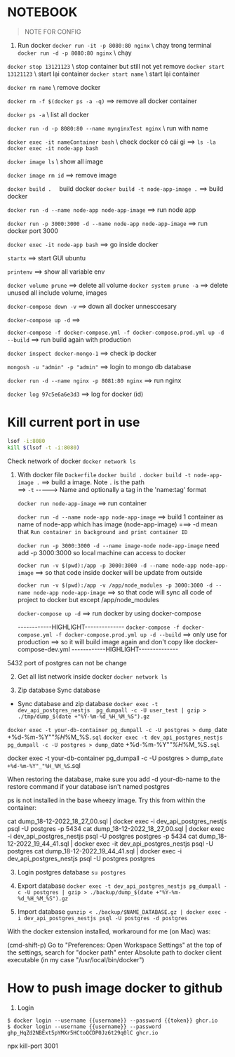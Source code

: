 # NOTEBOOK

> NOTE FOR CONFIG

1. Run docker
`docker run -it -p 8080:80 nginx` \\ chạy trong terminal
`docker run -d -p 8080:80 nginx` \\ chạy 

`docker stop 13121123` \\ stop container but still not yet remove
`docker start 13121123` \\ start lại container
`docker start name` \\ start lại container


`docker rm name` \\ remove docker

`docker rm -f $(docker ps -a -q)`  ==> remove all docker container


`docker ps -a` \\ list all docker


`docker run -d -p 8080:80 --name mynginxTest nginx`  \\ run with name

`docker exec -it nameContainer bash` \\ check docker có cái gì  ==> `ls -la`
`docker exec -it node-app bash`




`docker image ls` \\ show all image

`docker image rm id` ==> remove image

`docker build .  `  build docker
`docker build -t node-app-image .` ==> build docker



`docker run -d --name node-app node-app-image` ==> run node app


`docker run -p 3000:3000 -d --name node-app node-app-image` ==> run docker port 3000


`docker exec -it node-app bash` ==> go inside docker 


`startx` ==> start GUI ubuntu


`printenv` ==> show all variable env

`docker volume prune` ==> delete all volume
`docker system prune -a` ==> delete unused all include volume, images


`docker-compose down -v` ==> down all docker unnesccesary


`docker-compose up -d` ==> 

`docker-compose -f docker-compose.yml -f docker-compose.prod.yml up -d --build` ==> run build again with production


`docker inspect docker-mongo-1` ==> check ip docker 



`mongosh -u "admin" -p "admin"` ==> login to mongo db database


`docker run -d --name nginx -p 8081:80 nginx` ==> run nginx 


`docker log 97c5e6a6e3d3`  ==> log for docker (id)

# Kill current port in use
```bash
lsof -i:8080
kill $(lsof -t -i:8080)
```


Check network of docker
`docker network ls`


1. With docker file `Dockerfile`
    `docker build .`
    `docker build -t node-app-image .` ==> build a image. Note `.` is the path  
        ==> `-t` ----->  Name and optionally a tag in the 'name:tag' format


    `docker run node-app-image` ==> run container

    `docker run -d --name node-app node-app-image`  ==> build 1 container as name of node-app which has image (node-app-image)
    ===> -d mean that `Run container in background and print container ID`

    `docker run -p 3000:3000 -d --name image-node node-app-image` need add -p 3000:3000 so local machine can access to docker


    `docker run -v $(pwd):/app -p 3000:3000 -d --name node-app node-app-image`  ==> so that code inside docker will be update 
    from outside 


    `docker run -v $(pwd):/app -v /app/node_modules -p 3000:3000 -d --name node-app node-app-image` ==> so that code will sync all code of project to docker but except /app/node_modules


    `docker-compose up -d` ==> run docker by using docker-compose

    ------------HIGHLIGHT--------------
    `docker-compose -f docker-compose.yml -f docker-compose.prod.yml up -d --build` 
    ==> only use for production  ==> so it will build image again and don't copy like docker-compose-dev.yml
    ------------HIGHLIGHT--------------




5432 port of postgres can not be change



2. Get all list network inside docker  `docker network ls`





3. Zip database
Sync database
- Sync database and zip database
`docker exec -t dev_api_postgres_nestjs  pg_dumpall -c -U user_test | gzip > ./tmp/dump_$(date +"%Y-%m-%d_%H_%M_%S").gz`

`docker exec -t your-db-container pg_dumpall -c -U postgres > dump_`date +%d-%m-%Y"_"%H_%M_%S`.sql`
`docker exec -t dev_api_postgres_nestjs pg_dumpall -c -U postgres > dump_`date +%d-%m-%Y"_"%H_%M_%S`.sql`


docker exec -t your-db-container pg_dumpall -c -U postgres > dump_`date +%d-%m-%Y"_"%H_%M_%S`.sql



When restoring the database, make sure you add -d your-db-name to the restore command if your database isn't named postgres


ps is not installed in the base wheezy image. Try this from within the container:



cat dump_18-12-2022_18_27_00.sql | docker exec -i dev_api_postgres_nestjs psql -U postgres -p 5434
cat dump_18-12-2022_18_27_00.sql | docker exec -i dev_api_postgres_nestjs psql -U postgres postgres -p 5434
cat dump_18-12-2022_19_44_41.sql | docker exec -it dev_api_postgres_nestjs psql -U postgres
cat dump_18-12-2022_19_44_41.sql | docker exec -i dev_api_postgres_nestjs psql -U postgres postgres



3. Login postgres database
`su postgres`

4. Export database
`docker exec -t dev_api_postgres_nestjs pg_dumpall -c -U postgres | gzip > ./backup/dump_$(date +"%Y-%m-%d_%H_%M_%S").gz`

5. Import database
`gunzip < ./backup/$NAME_DATABASE.gz | docker exec -i dev_api_postgres_nestjs psql -U postgres -d postgres`





With the docker extension installed, workaround for me (on Mac) was:

(cmd-shift-p)
Go to "Preferences: Open Workspace Settings"
at the top of the settings, search for "docker path"
enter Absolute path to docker client executable (in my case "/usr/local/bin/docker")



# How to push image docker to github
1. Login
```
$ docker login --username {{username}} --password {{token}} ghcr.io
$ docker login --username {{username}} --password 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 ghcr.io
```
npx kill-port 3001
